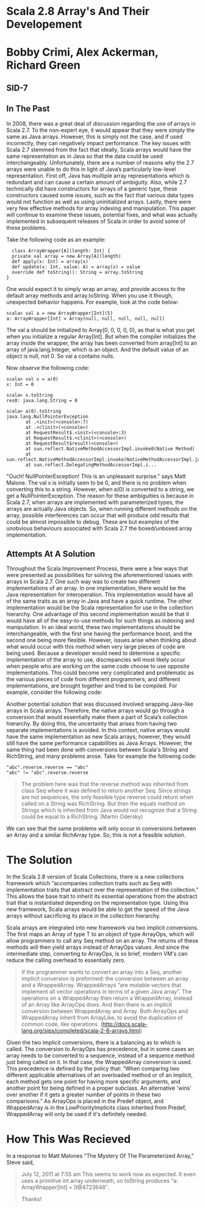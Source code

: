 # Scala 2.8 Array's And Their Developement
Bobby Crimi, Alex Ackerman, Richard Green
=========================================
SID-7
-----

In The Past
-----------

  In 2008, there was a great deal of discussion regarding the use of arrays in Scala 2.7.  To the non-expert eye, it would appear that they were simply the same as Java arrays.  However, this is simply not the case, and if used incorrectly, they can negatively impact performance.  The key issues with Scala 2.7 stemmed from the fact that ideally, Scala arrays would have the same representation as in Java so that the data could be used interchangeably.  Unfortunately, there are a number of reasons why the 2.7 arrays were unable to do this in light of Java’s particularly low-level representation. First off, Java has multiple array representations which is redundant and can cause a certain amount of ambiguity.  Also, while 2.7 technically did have constructors for arrays of a generic type, these constructors caused some issues, such as the fact that various data types would not function as well as using uninitialized arrays.  Lastly, there were very few effective methods for array indexing and manipulation.  This paper will continue to examine these issues, potential fixes, and what was actually implemented in subsequent releases of Scala in order to avoid some of these problems.
  
  
Take the following code as an example:   
  
~~~~~
  class ArrayWrapper[A](length: Int) {
  private val array = new Array[A](length)
  def apply(x: Int) = array(x)
  def update(x: Int, value: A) = array(x) = value
  override def toString(): String = array.toString
}
~~~~~

One would expect it to simply wrap an array, and provide access to the default array methods and array.toString. When you use it though, unexpected behavior happens. For example, look at the code below:

~~~~~~
scala> val a = new ArrayWrapper[Int](5)
a: ArrayWrapper[Int] = Array(null, null, null, null, null)
~~~~~~

The val a should be initialized to Array(0, 0, 0, 0, 0), as that is what you get when you initialize a regular Array[Int]. But when the compiler initializes the array inside the wrapper, the array has been converted from array[Int] to an array of java.lang.Integer, which is an object. And the default value of an object is null, not 0. So val a contains nulls. 

Now observe the following code:

~~~~~
scala> val x = a(0)
x: Int = 0
 
scala> x.toString
res0: java.lang.String = 0

scala> a(0).toString
java.lang.NullPointerException
       at .<init>(<console>:7)
       at .<clinit>(<console>)
       at RequestResult$.<init>(<console>:3)
       at RequestResult$.<clinit>(<console>)
       at RequestResult$result(<console>)
       at sun.reflect.NativeMethodAccessorImpl.invoke0(Native Method)
       at sun.reflect.NativeMethodAccessorImpl.invoke(NativeMethodAccessorImpl.java:39)
       at sun.reflect.DelegatingMethodAccessorImpl.i...
~~~~~

"Ouch! NullPointerException! This is an unpleasant surprise." says Matt Malone. The val x is initially seen to be 0, and there is no problem when converting this to a string. However, when a(0) is converted to a string, we get a NullPointerException. The reason for these ambiguities is because in Scala 2.7, when arrays are implemented with parameterized types, the arrays are actually Java objects. So, when running different methods on the array, possible interferences can occur that will produce odd results that could be almost impossible to debug. These are but examples of the unobvious behaviours associated with Scala 2.7 the boxed/unboxed array implementation.

Attempts At A Solution
----------------------

  Throughout the Scala Improvement Process, there were a few ways that were presented as possibilities for solving the aforementioned issues with arrays in Scala 2.7.  One such way was to create two different implementations of an array.  In one implementation, there would be the Java representation for interoperation.  This implementation would have all of the same traits as an array in Java and have a quick runtime.  The other implementation would be the Scala representation for use in the collection hierarchy.  One advantage of this second implementation would be that it would have all of the easy-to-use methods for such things as indexing and manipulation.  In an ideal world, these two implementations should be interchangeable, with the first one having the performance boost, and the second one being more flexible.  However, issues arise when thinking about what would occur with this method when very large pieces of code are being used.  Because a developer would need to determine a specific implementation of the array to use, discrepancies will most likely occur when people who are working on the same code choose to use opposite implementations.  This could become very complicated and problematic as the various pieces of code from different programmers, and different implementations, are brought together and tried to be compiled. For example, consider the following code:

Another potential solution that was discussed involved wrapping Java-like arrays in Scala arrays.  Therefore, the native arrays would go through a conversion that would essentially make them a part of Scala’s collection hierarchy.  By doing this, the uncertainty that arises from having two separate implementations is avoided.  In this context, native arrays would have the same implementation as new Scala arrays; however, they would still have the same performance capabilities as Java Arrays. However, the same thing had been done with conversions between Scala's String and RichString, and many problems arose. Take for example the following code:

~~~~~
"abc".reverse.reverse == "abc"
"abc" != "abc".reverse.reverse       
~~~~~

>The problem here was that the reverse method was inherited from class Seq where it was defined to return another Seq. Since strings are not sequences, the only feasible type reverse could return when called on a String was RichString. But then the equals method on Strings which is inherited from Java would not recognize that a String could be equal to a RichString. (Martin Odersky) 

We can see that the same problems will only occur in conversions between an Array and a similar RichArray type. So, this is not a feasible solution.

The Solution
============
In the Scala 2.8 version of Scala Collections, there is a new collections framework which “accompanies collection traits such as Seq with implementation traits that abstract over the representation of the collection.” This allows the base trait to inherit its essential operations from the abstract trait that is instantiated depending on the representation type. Using this new framework, Scala arrays would be able to get the speed of the Java arrays without sacrificing its place in the collection hierarchy.

Scala arrays are integrated into new framework via two implicit conversions. The first maps an Array of type T to an object of type ArrayOps, which will allow programmers to call any Seq method on an array. The returns of these methods will then yield arrays instead of ArrayOps values. And since the intermediate step, converting to ArrayOps, is so brief, modern VM's can reduce the calling overhead to essentially zero. 

        
>If the programmer wants to convert an array into a Seq, another implicit conversion is preformed: the conversion between an array and a WrappedArray. WrappedArrays “are mutable vectors that implement all vector operations in terms of a given Java array”. The operations on a WrappedArray then return a WrappedArray, instead of an Array like ArrayOps does. And then there is an implicit conversion between WrappedArray and Array. Both ArrayOps and WrappedArray inherit from ArrayLike, to avoid the duplication of common code, like operations. (http://docs.scala-lang.org/sips/completed/scala-2-8-arrays.html)
        

Given the two implicit conversions, there is a balancing as to which is called. The conversion to ArrayOps has precedence, but in some cases an array needs to be converted to a sequence, instead of a sequence method just being called on it. In that case, the WrappedArray conversion is used. This precedence is defined by the policy that: “When comparing two different applicable alternatives of an overloaded method or of an implicit, each method gets one point for having more specific arguments, and another point for being defined in a proper subclass. An alternative 'wins' over another if it gets a greater number of points in these two comparisons.” As ArrayOps is placed in the Predef object, and WrappedArray is in the LowPriorityImplicits class inherited from Predef, WrappedArray will only be used if it's definitely needed.

How This Was Recieved
=====================

In a response to Matt Malones "The Mystery Of The Parameterized Array," Steve said,

>July 12, 2011 at 7:55 am
This seems to work now as expected. It even uses a primitive int array underneath, so toString produces “a: ArrayWrapper[Int] = [I@4723646″.
>
>Thanks!
